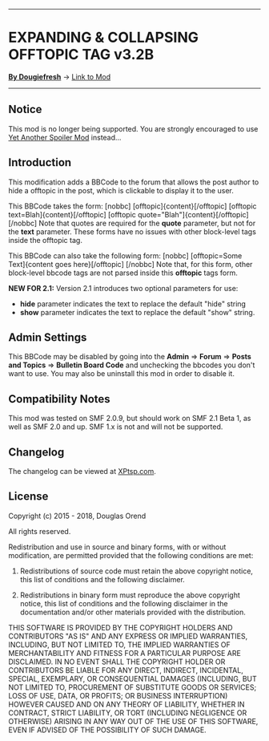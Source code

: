 --------

# EXPANDING & COLLAPSING OFFTOPIC TAG v3.2B

[**By Dougiefresh**](http://www.simplemachines.org/community/index.php?action=profile;u=253913) -> [Link to Mod](http://custom.simplemachines.org/mods/index.php?mod=3981)

--------

## Notice
This mod is no longer being supported.  You are strongly encouraged to use [Yet Another Spoiler Mod](https://custom.simplemachines.org/mods/index.php?mod=4166) instead...

## Introduction
This modification adds a BBCode to the forum that allows the post author to hide a offtopic in the post, which is clickable to display it to the user.

This BBCode takes the form:
    [nobbc]
    [offtopic]{content}[/offtopic]
    [offtopic text=Blah]{content}[/offtopic]
    [offtopic quote="Blah"]{content}[/offtopic]
    [/nobbc]
Note that quotes are required for the **quote** parameter, but not for the **text** parameter.  These forms have no issues with other block-level tags inside the offtopic tag.

This BBCode can also take the following form:
    [nobbc]
    [offtopic=Some Text]{content goes here}[/offtopic]
    [/nobbc]
Note that, for this form, other block-level bbcode tags are not parsed inside this **offtopic** tags form.

**NEW FOR 2.1:**
Version 2.1 introduces two optional parameters for use:

- **hide** parameter indicates the text to replace the default "hide" string
- **show** parameter indicates the text to replace the default "show" string.

## Admin Settings
This BBCode may be disabled by going into the **Admin** => **Forum** => **Posts and Topics** => **Bulletin Board Code** and unchecking the bbcodes you don't want to use.  You may also be uninstall this mod in order to disable it.

## Compatibility Notes
This mod was tested on SMF 2.0.9, but should work on SMF 2.1 Beta 1, as well as SMF 2.0 and up.  SMF 1.x is not and will not be supported.

## Changelog
The changelog can be viewed at [XPtsp.com](http://www.xptsp.com/board/free-modifications/expandable-offtopic-bbcode/?tab=1).

## License
Copyright (c) 2015 - 2018, Douglas Orend

All rights reserved.

Redistribution and use in source and binary forms, with or without modification, are permitted provided that the following conditions are met:

1. Redistributions of source code must retain the above copyright notice, this list of conditions and the following disclaimer.

2. Redistributions in binary form must reproduce the above copyright notice, this list of conditions and the following disclaimer in the documentation and/or other materials provided with the distribution.

THIS SOFTWARE IS PROVIDED BY THE COPYRIGHT HOLDERS AND CONTRIBUTORS "AS IS" AND ANY EXPRESS OR IMPLIED WARRANTIES, INCLUDING, BUT NOT LIMITED TO, THE IMPLIED WARRANTIES OF MERCHANTABILITY AND FITNESS FOR A PARTICULAR PURPOSE ARE DISCLAIMED. IN NO EVENT SHALL THE COPYRIGHT HOLDER OR CONTRIBUTORS BE LIABLE FOR ANY DIRECT, INDIRECT, INCIDENTAL, SPECIAL, EXEMPLARY, OR CONSEQUENTIAL DAMAGES (INCLUDING, BUT NOT LIMITED TO, PROCUREMENT OF SUBSTITUTE GOODS OR SERVICES; LOSS OF USE, DATA, OR PROFITS; OR BUSINESS INTERRUPTION) HOWEVER CAUSED AND ON ANY THEORY OF LIABILITY, WHETHER IN CONTRACT, STRICT LIABILITY, OR TORT (INCLUDING NEGLIGENCE OR OTHERWISE) ARISING IN ANY WAY OUT OF THE USE OF THIS SOFTWARE, EVEN IF ADVISED OF THE POSSIBILITY OF SUCH DAMAGE.
